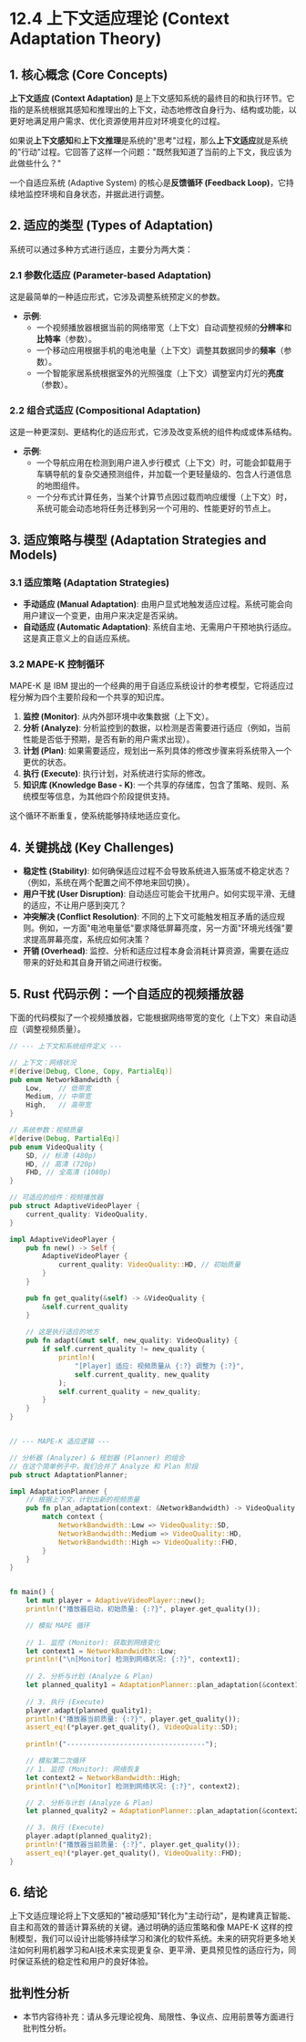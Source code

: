 # 12.4 上下文适应理论 (Context Adaptation Theory)

## 1. 核心概念 (Core Concepts)

**上下文适应 (Context Adaptation)** 是上下文感知系统的最终目的和执行环节。它指的是系统根据其感知和推理出的上下文，动态地修改自身行为、结构或功能，以更好地满足用户需求、优化资源使用并应对环境变化的过程。

如果说**上下文感知**和**上下文推理**是系统的"思考"过程，那么**上下文适应**就是系统的"行动"过程。它回答了这样一个问题："既然我知道了当前的上下文，我应该为此做些什么？"

一个自适应系统 (Adaptive System) 的核心是**反馈循环 (Feedback Loop)**，它持续地监控环境和自身状态，并据此进行调整。

## 2. 适应的类型 (Types of Adaptation)

系统可以通过多种方式进行适应，主要分为两大类：

### 2.1 参数化适应 (Parameter-based Adaptation)

这是最简单的一种适应形式，它涉及调整系统预定义的参数。

- **示例**:
  - 一个视频播放器根据当前的网络带宽（上下文）自动调整视频的**分辨率**和**比特率**（参数）。
  - 一个移动应用根据手机的电池电量（上下文）调整其数据同步的**频率**（参数）。
  - 一个智能家居系统根据室外的光照强度（上下文）调整室内灯光的**亮度**（参数）。

### 2.2 组合式适应 (Compositional Adaptation)

这是一种更深刻、更结构化的适应形式，它涉及改变系统的组件构成或体系结构。

- **示例**:
  - 一个导航应用在检测到用户进入步行模式（上下文）时，可能会卸载用于车辆导航的复杂交通预测组件，并加载一个更轻量级的、包含人行道信息的地图组件。
  - 一个分布式计算任务，当某个计算节点因过载而响应缓慢（上下文）时，系统可能会动态地将任务迁移到另一个可用的、性能更好的节点上。

## 3. 适应策略与模型 (Adaptation Strategies and Models)

### 3.1 适应策略 (Adaptation Strategies)

- **手动适应 (Manual Adaptation)**: 由用户显式地触发适应过程。系统可能会向用户建议一个变更，由用户来决定是否采纳。
- **自动适应 (Automatic Adaptation)**: 系统自主地、无需用户干预地执行适应。这是真正意义上的自适应系统。

### 3.2 MAPE-K 控制循环

MAPE-K 是 IBM 提出的一个经典的用于自适应系统设计的参考模型，它将适应过程分解为四个主要阶段和一个共享的知识库。

1. **监控 (Monitor)**: 从内外部环境中收集数据（上下文）。
2. **分析 (Analyze)**: 分析监控到的数据，以检测是否需要进行适应（例如，当前性能是否低于预期，是否有新的用户需求出现）。
3. **计划 (Plan)**: 如果需要适应，规划出一系列具体的修改步骤来将系统带入一个更优的状态。
4. **执行 (Execute)**: 执行计划，对系统进行实际的修改。
5. **知识库 (Knowledge Base - K)**: 一个共享的存储库，包含了策略、规则、系统模型等信息，为其他四个阶段提供支持。

这个循环不断重复，使系统能够持续地适应变化。

## 4. 关键挑战 (Key Challenges)

- **稳定性 (Stability)**: 如何确保适应过程不会导致系统进入振荡或不稳定状态？（例如，系统在两个配置之间不停地来回切换）。
- **用户干扰 (User Disruption)**: 自动适应可能会干扰用户。如何实现平滑、无缝的适应，不让用户感到突兀？
- **冲突解决 (Conflict Resolution)**: 不同的上下文可能触发相互矛盾的适应规则。例如，一方面"电池电量低"要求降低屏幕亮度，另一方面"环境光线强"要求提高屏幕亮度，系统应如何决策？
- **开销 (Overhead)**: 监控、分析和适应过程本身会消耗计算资源，需要在适应带来的好处和其自身开销之间进行权衡。

## 5. Rust 代码示例：一个自适应的视频播放器

下面的代码模拟了一个视频播放器，它能根据网络带宽的变化（上下文）来自动适应（调整视频质量）。

```rust
// --- 上下文和系统组件定义 ---

// 上下文：网络状况
#[derive(Debug, Clone, Copy, PartialEq)]
pub enum NetworkBandwidth {
    Low,    // 低带宽
    Medium, // 中带宽
    High,   // 高带宽
}

// 系统参数：视频质量
#[derive(Debug, PartialEq)]
pub enum VideoQuality {
    SD, // 标清 (480p)
    HD, // 高清 (720p)
    FHD, // 全高清 (1080p)
}

// 可适应的组件：视频播放器
pub struct AdaptiveVideoPlayer {
    current_quality: VideoQuality,
}

impl AdaptiveVideoPlayer {
    pub fn new() -> Self {
        AdaptiveVideoPlayer {
            current_quality: VideoQuality::HD, // 初始质量
        }
    }

    pub fn get_quality(&self) -> &VideoQuality {
        &self.current_quality
    }
    
    // 这是执行适应的地方
    pub fn adapt(&mut self, new_quality: VideoQuality) {
        if self.current_quality != new_quality {
            println!(
                "[Player] 适应: 视频质量从 {:?} 调整为 {:?}",
                self.current_quality, new_quality
            );
            self.current_quality = new_quality;
        }
    }
}


// --- MAPE-K 适应逻辑 ---

// 分析器 (Analyzer) & 规划器 (Planner) 的组合
// 在这个简单例子中，我们合并了 Analyze 和 Plan 阶段
pub struct AdaptationPlanner;

impl AdaptationPlanner {
    // 根据上下文，计划出新的视频质量
    pub fn plan_adaptation(context: &NetworkBandwidth) -> VideoQuality {
        match context {
            NetworkBandwidth::Low => VideoQuality::SD,
            NetworkBandwidth::Medium => VideoQuality::HD,
            NetworkBandwidth::High => VideoQuality::FHD,
        }
    }
}


fn main() {
    let mut player = AdaptiveVideoPlayer::new();
    println!("播放器启动，初始质量: {:?}", player.get_quality());

    // 模拟 MAPE 循环
    
    // 1. 监控 (Monitor): 获取到网络变化
    let context1 = NetworkBandwidth::Low;
    println!("\n[Monitor] 检测到网络状况: {:?}", context1);
    
    // 2. 分析与计划 (Analyze & Plan)
    let planned_quality1 = AdaptationPlanner::plan_adaptation(&context1);
    
    // 3. 执行 (Execute)
    player.adapt(planned_quality1);
    println!("播放器当前质量: {:?}", player.get_quality());
    assert_eq!(*player.get_quality(), VideoQuality::SD);
    
    println!("----------------------------------");

    // 模拟第二次循环
    // 1. 监控 (Monitor): 网络恢复
    let context2 = NetworkBandwidth::High;
    println!("\n[Monitor] 检测到网络状况: {:?}", context2);

    // 2. 分析与计划 (Analyze & Plan)
    let planned_quality2 = AdaptationPlanner::plan_adaptation(&context2);

    // 3. 执行 (Execute)
    player.adapt(planned_quality2);
    println!("播放器当前质量: {:?}", player.get_quality());
    assert_eq!(*player.get_quality(), VideoQuality::FHD);
}
```

## 6. 结论

上下文适应理论将上下文感知的"被动感知"转化为"主动行动"，是构建真正智能、自主和高效的普适计算系统的关键。通过明确的适应策略和像 MAPE-K 这样的控制模型，我们可以设计出能够持续学习和演化的软件系统。未来的研究将更多地关注如何利用机器学习和AI技术来实现更复杂、更平滑、更具预见性的适应行为，同时保证系统的稳定性和用户的良好体验。


## 批判性分析

- 本节内容待补充：请从多元理论视角、局限性、争议点、应用前景等方面进行批判性分析。
